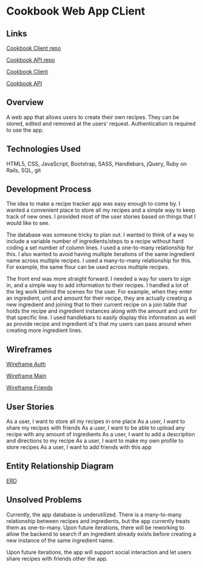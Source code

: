 # Cookbook Web App CLient

## Links

[Cookbook Client repo](https://github.com/kamsahn/full-stack-project-client)

[Cookbook API repo](https://github.com/kamsahn/full-stack-project-api)

[Cookbook Client](https://kamsahn.github.io/full-stack-project-client/)

[Cookbook API](https://fullstackrecipe.herokuapp.com/)

## Overview

A web app that allows users to create their own recipes. They can be stored, edited and removed at the users' request. Authentication is required to use the app.

## Technologies Used

HTML5, CSS, JavaScript, Bootstrap, SASS, Handlebars, jQuery, Ruby on Rails, SQL, git

## Development Process

The idea to make a recipe tracker app was easy enough to come by. I wanted a convenient place to store all my recipes and a simple way to keep track of new ones. I provided most of the user stories based on things that I would like to see.

The database was someone tricky to plan out. I wanted to think of a way to include a variable number of ingredients/steps to a recipe without hard coding a set number of column lines. I used a one-to-many relationship for this. I also wanted to avoid having multiple iterations of the same ingredient name across multiple recipes. I used a many-to-many relationship for this. For example, the same flour can be used across multiple recipes.

The front end was more straight forward. I needed a way for users to sign in, and a simple way to add information to their recipes. I handled a lot of the leg work behind the scenes for the user. For example, when they enter an ingredient, unit and amount for their recipe, they are actually creating a new ingredient and joining that to their current recipe on a join table that holds the recipe and ingredient instances along with the amount and unit for that specific line. I used handlebars to easily display this information as well as provide recipe and ingredient id's that my users can pass around when creating more ingredient lines.

## Wireframes

[Wireframe Auth](https://i.imgur.com/QJJVCAs.jpg)

[Wireframe Main](https://i.imgur.com/L4bsLdw.jpg)

[Wireframe Friends](https://i.imgur.com/n8KJjaq.jpg)

## User Stories

As a user, I want to store all my recipes in one place
As a user, I want to share my recipes with friends
As a user, I want to be able to upload any recipe with any amount of ingredients
As a user, I want to add a description and directions to my recipe
As a user, I want to make my own profile to store recipes
As a user, I want to add friends with this app

## Entity Relationship Diagram

[ERD](https://i.imgur.com/Bn6YY5Y.jpg)

## Unsolved Problems

Currently, the app database is underutilized. There is a many-to-many relationship between recipes and ingredients, but the app currently treats them as one-to-many. Upon future iterations, there will be reworking to allow the backend to search if an ingredient already exists before creating a new instance of the same ingredient name.

Upon future iterations, the app will support social interaction and let users share recipes with friends other the app.
